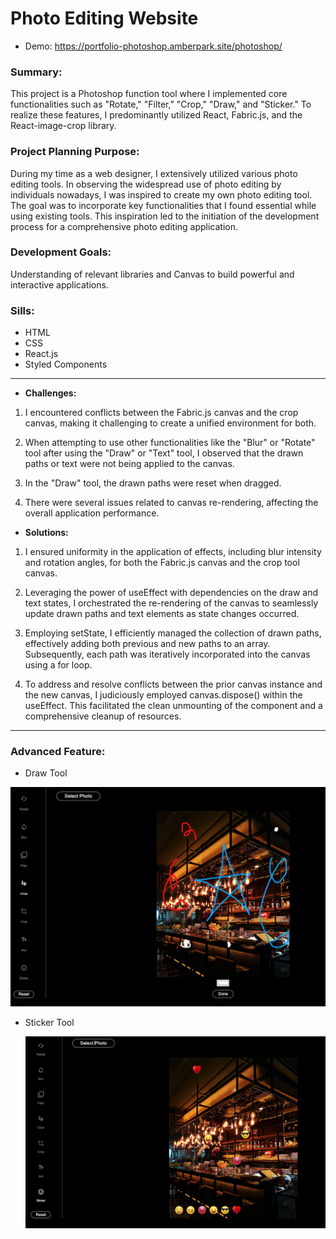 # Photo Editing Website
+ Demo: https://portfolio-photoshop.amberpark.site/photoshop/

  
### **Summary:**
This project is a Photoshop function tool where I implemented core functionalities such as "Rotate," "Filter," "Crop," "Draw," and "Sticker." To realize these features, I predominantly utilized React, Fabric.js, and the React-image-crop library.

### **Project Planning Purpose:**
During my time as a web designer, I extensively utilized various photo editing tools. In observing the widespread use of photo editing by individuals nowadays, I was inspired to create my own photo editing tool. The goal was to incorporate key functionalities that I found essential while using existing tools. This inspiration led to the initiation of the development process for a comprehensive photo editing application.

### **Development Goals:** 
Understanding of relevant libraries and Canvas to build powerful and interactive applications.

### **Sills:** 
+ HTML
+ CSS
+ React.js
+ Styled Components
  
-------
+ **Challenges:**

1. I encountered conflicts between the Fabric.js canvas and the crop canvas, making it challenging to create a unified environment for both.

2. When attempting to use other functionalities like the "Blur" or "Rotate" tool after using the "Draw" or "Text" tool, I observed that the drawn paths or text were not being applied to the canvas.

3. In the "Draw" tool, the drawn paths were reset when dragged.

4. There were several issues related to canvas re-rendering, affecting the overall application performance.

   

+ **Solutions:**

1. I ensured uniformity in the application of effects, including blur intensity and rotation angles, for both the Fabric.js canvas and the crop tool canvas.

2. Leveraging the power of useEffect with dependencies on the draw and text states, I orchestrated the re-rendering of the canvas to seamlessly update drawn paths and text elements as state changes occurred.

3. Employing setState, I efficiently managed the collection of drawn paths, effectively adding both previous and new paths to an array. Subsequently, each path was iteratively incorporated into the canvas using a for loop.

4. To address and resolve conflicts between the prior canvas instance and the new canvas, I judiciously employed canvas.dispose() within the useEffect. This facilitated the clean unmounting of the component and a comprehensive cleanup of resources.
-------

### **Advanced Feature:** 
+ Draw Tool

![draw](https://github.com/ParkAmber/frontend-portfolio-photoshop/blob/main/draw.png)

+ Sticker Tool

  ![sticker](https://github.com/ParkAmber/frontend-portfolio-photoshop/blob/main/sticker.png)
